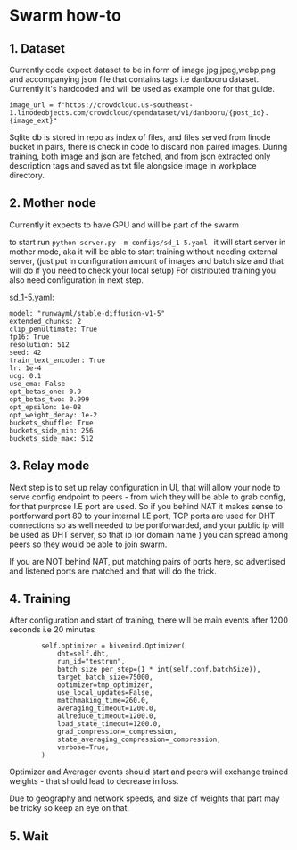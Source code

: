 # Swarm how-to

## 1. Dataset
Currently code expect dataset to be in form of image jpg,jpeg,webp,png and accompanying json file that
contains tags i.e danbooru dataset.
Currently it's hardcoded and will be used as example one for that guide.
```
image_url = f"https://crowdcloud.us-southeast-1.linodeobjects.com/crowdcloud/opendataset/v1/danbooru/{post_id}.{image_ext}"
```

Sqlite db is stored in repo as index of files, and files served from linode bucket in pairs,
there is check in code to discard non paired images.
During training, both image and json are fetched, and from json extracted only description tags and saved as txt file
alongside image in workplace directory.

## 2. Mother node
Currently it expects to have GPU and will be part of the swarm

to start run ```python server.py -m configs/sd_1-5.yaml ```
it will start server in mother mode, aka it will be able to start training without needing external server,
(just put in configuration amount of images and batch size and that will do if you need to check your local setup)
For distributed training you also need configuration in next step.

sd_1-5.yaml:
```
model: "runwayml/stable-diffusion-v1-5"
extended_chunks: 2
clip_penultimate: True
fp16: True
resolution: 512
seed: 42
train_text_encoder: True
lr: 1e-4
ucg: 0.1
use_ema: False
opt_betas_one: 0.9
opt_betas_two: 0.999
opt_epsilon: 1e-08
opt_weight_decay: 1e-2
buckets_shuffle: True
buckets_side_min: 256
buckets_side_max: 512
```


## 3. Relay mode
Next step is to set up relay configuration in UI,
that will allow your node to serve config endpoint to peers - from wich they will be able to grab config,
for that purprose I.E port are used.
So if you behind NAT it makes sense to portforward port 80 to your internal I.E port,
TCP ports are used for DHT connections so as well needed to be portforwarded,
and your public ip will be used as DHT server, so that ip (or domain name ) you can spread 
among peers so they would be able to join swarm.

If you are NOT behind NAT, put matching pairs of ports here, so advertised and listened ports are matched 
and that will do the trick. 

## 4. Training
After configuration and start of training, there will be main events after 1200 seconds i.e 20 minutes
```
        self.optimizer = hivemind.Optimizer(
            dht=self.dht,
            run_id="testrun",
            batch_size_per_step=(1 * int(self.conf.batchSize)),
            target_batch_size=75000,
            optimizer=tmp_optimizer,
            use_local_updates=False,
            matchmaking_time=260.0,
            averaging_timeout=1200.0,
            allreduce_timeout=1200.0,
            load_state_timeout=1200.0,
            grad_compression=_compression,
            state_averaging_compression=_compression,
            verbose=True,
        )
```
Optimizer and Averager events should start and peers will exchange trained weights - 
that should lead to decrease in loss.

Due to geography and network speeds, and size of weights that part may be tricky so keep an eye on that.

## 5. Wait
